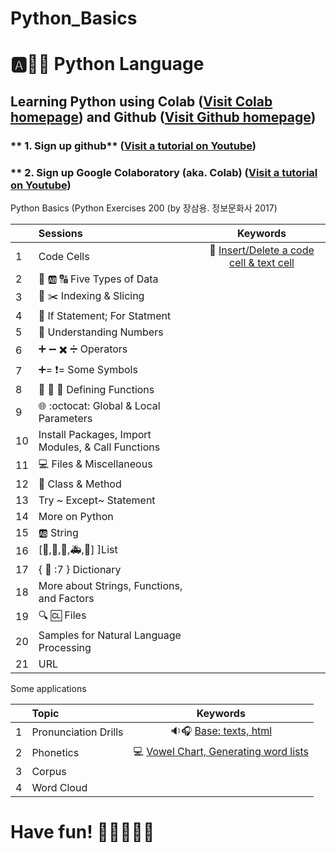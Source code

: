 # Python_Basics

# :a::hamster::paw_prints: Python Language
## **Learning Python** using **Colab** ([Visit Colab homepage](https://colab.research.google.com/?utm_source=scs-index)) and **Github** ([Visit Github homepage](https://github.com/))

### ** 1. Sign up github** ([Visit a tutorial on Youtube](https://www.youtube.com/watch?v=c-NikCpec7U))
### ** 2. Sign up Google Colaboratory (aka. Colab) ([Visit a tutorial on Youtube](https://www.youtube.com/watch?v=2X_EU18OeYM))

Python Basics (Python Exercises 200 (by 장삼용. 정보문화사 2017)

|  | Sessions | Keywords |
|:--|:---|:---:|
| 1 | Code Cells | 🐾 [Insert/Delete a code cell & text cell](https://github.com/ms624atyale/Python_Basics/blob/main/1_CodeCells_Basic_.ipynb)|  
| 2 | 🔢 🆎 🔠 Five Types of Data |  |
| 3 | 📌 ✂️ Indexing & Slicing |  |
| 4 | 🔂 If Statement; For Statment |  | 
| 5 | 🔢 Understanding Numbers |  | 
| 6 | ➕ ➖ ✖️ ➗ Operators |  | 
| 7  | ➕= ❗= Some Symbols |  | 
| 8  | 🍔 🍧 🍰 Defining Functions |  | 
| 9  | 🌐 :octocat: Global & Local Parameters |  | 
| 10 | Install Packages, Import Modules, & Call Functions |  | 
| 11 | 💻 Files & Miscellaneous |  | 
| 12 | 🔐 Class & Method |  | 
| 13 | Try ~ Except~ Statement |  | 
| 14 | More on Python |  | 
| 15 | 🆎 String |  | 
| 16 | [🚙,🚗,🚒,🚑,🚎] ]List |  | 
| 17 | { 🌈 :7 } Dictionary |  | 
| 18 | More about Strings, Functions, and Factors |  | 
| 19 | 🔍 🆑 Files |  | 
| 20 | Samples for Natural Language Processing |  | 
| 21 | URL|  | 


Some applications

|  | Topic | Keywords |
|:--|:---|:---:|
| 1 | Pronunciation Drills |  🔉🎧 [Base: texts, html](https://github.com/ms624atyale/Python_Basics/blob/main/22_Text2Speech_ModifiedfromMK316.ipynb)| 
| 2| Phonetics | 💻 [Vowel Chart, Generating word lists](https://github.com/ms624atyale/Scratch/blob/main/Markdown3_Text2Speech_ModifiedfromMK316.ipynb)| 
| 3| Corpus | 
| 4| Word Cloud | 
# Have fun! :icecream::tropical_drink::cake::apple::watermelon:
